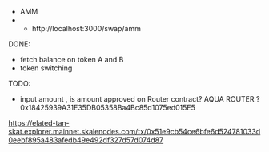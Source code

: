 - AMM 
- - http://localhost:3000/swap/amm 

DONE: 
- fetch balance on token A and B 
- token switching 


TODO:
- input amount , is amount approved on Router contract? AQUA ROUTER ? 
0x18425939A31E35DB05358Ba4Bc85d1075ed015E5

https://elated-tan-skat.explorer.mainnet.skalenodes.com/tx/0x51e9cb54ce6bfe6d524781033d0eebf895a483afedb49e492df327d57d074d87

